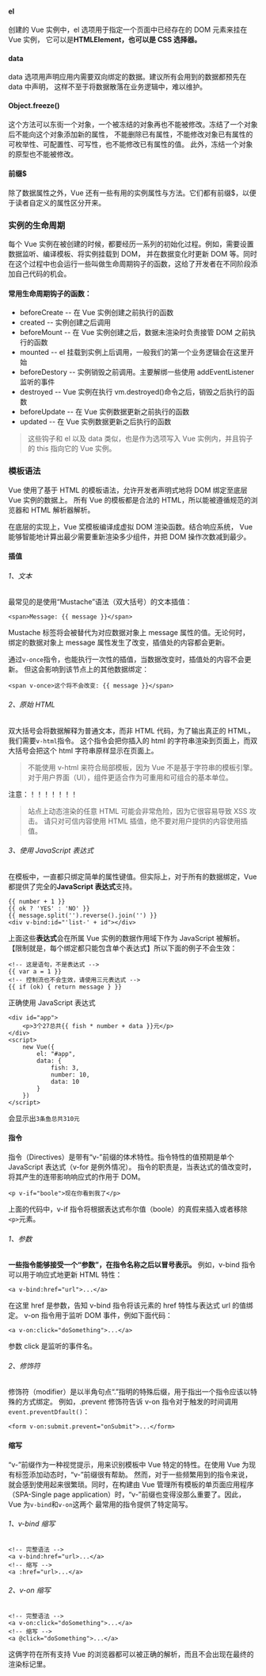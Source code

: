 #### el

创建的 Vue 实例中，el 选项用于指定一个页面中已经存在的 DOM 元素来挂在 Vue 实例，
它可以是**HTMLElement，也可以是 CSS 选择器。**

#### data

data 选项用声明应用内需要双向绑定的数据。建议所有会用到的数据都预先在 data 中声明，
这样不至于将数据散落在业务逻辑中，难以维护。

#### Object.freeze()

这个方法可以东街一个对象，一个被冻结的对象再也不能被修改。冻结了一个对象后不能向这个对象添加新的属性，
不能删除已有属性，不能修改对象已有属性的可枚举性、可配置性、可写性，也不能修改已有属性的值。
此外，冻结一个对象的原型也不能被修改。

#### 前缀\$

除了数据属性之外，Vue 还有一些有用的实例属性与方法。它们都有前缀\$，以便于读者自定义的属性区分开来。

### 实例的生命周期

每个 Vue 实例在被创建的时候，都要经历一系列的初始化过程。例如，需要设置数据监听、编译模板、将实例挂载到 DOM，
并在数据变化时更新 DOM 等。同时在这个过程中也会运行一些叫做生命周期钩子的函数，这给了开发者在不同阶段添加自己代码的机会。

#### 常用生命周期钩子的函数：

- beforeCreate -- 在 Vue 实例创建之前执行的函数
- created -- 实例创建之后调用
- beforeMount -- 在 Vue 实例创建之后，数据未渲染时负责接管 DOM 之前执行的函数
- mounted -- el 挂载到实例上后调用，一般我们的第一个业务逻辑会在这里开始
- beforeDestory -- 实例销毁之前调用。主要解绑一些使用 addEventListener 监听的事件
- destroyed -- Vue 实例在执行 vm.destroyed()命令之后，销毁之后执行的函数
- beforeUpdate -- 在 Vue 实例数据更新之前执行的函数
- updated -- 在 Vue 实例数据更新之后执行的函数

> 这些钩子和 el 以及 data 类似，也是作为选项写入 Vue 实例内，并且钩子的 this 指向它的 Vue 实例。

### 模板语法

Vue 使用了基于 HTML 的模板语法，允许开发者声明式地将 DOM 绑定至底层 Vue 实例的数据上。
所有 Vue 的模板都是合法的 HTML，所以能被遵循规范的浏览器和 HTML 解析器解析。

在底层的实现上，Vue 奖模板编译成虚拟 DOM 渲染函数。结合响应系统，
Vue 能够智能地计算出最少需要重新渲染多少组件，并把 DOM 操作次数减到最少。

#### 插值

###### 1、文本

最常见的是使用“Mustache”语法（双大括号）的文本插值：

```
<span>Message: {{ message }}</span>
```

Mustache 标签将会被替代为对应数据对象上 message 属性的值。无论何时，
绑定的数据对象上 message 属性发生了改变，插值处的内容都会更新。

通过`v-once`指令，也能执行一次性的插值，当数据改变时，插值处的内容不会更新。
但这会影响到该节点上的其他数据绑定：

```
<span v-once>这个将不会改变: {{ message }}</span>
```

###### 2、原始 HTML

双大括号会将数据解释为普通文本，而非 HTML 代码，为了输出真正的 HTML，我们需要`v-html`指令。
这个指令会把你插入的 html 的字符串渲染到页面上，而双大括号会把这个 html 字符串原样显示在页面上。

> 不能使用 v-html 来符合局部模板，因为 Vue 不是基于字符串的模板引擎。
> 对于用户界面（UI），组件更适合作为可重用和可组合的基本单位。

注意：！！！！！！！

> 站点上动态渲染的任意 HTML 可能会非常危险，因为它很容易导致 XSS 攻击。
> 请只对可信内容使用 HTML 插值，绝不要对用户提供的内容使用插值。

###### 3、使用 JavaScript 表达式

在模板中，一直都只绑定简单的属性键值。但实际上，对于所有的数据绑定，Vue 都提供了完全的**JavaScript 表达式**支持。

```
{{ number + 1 }}
{{ ok ? 'YES' : 'NO' }}
{{ message.split('').reverse().join('') }}
<div v-bind:id="'list-' + id"></div>
```

上面这些**表达式**会在所属 Vue 实例的数据作用域下作为 JavaScript 被解析。
【限制就是，每个绑定都只能包含单个表达式】所以下面的例子不会生效：

```
<!-- 这是语句，不是表达式 -->
{{ var a = 1 }}
<!-- 控制流也不会生效，请使用三元表达式 -->
{{ if (ok) { return message } }}
```

正确使用 JavaScript 表达式

```
<div id="app">
    <p>3个27总共{{ fish * number + data }}元</p>
</div>
<script>
    new Vue({
        el: "#app",
        data: {
            fish: 3,
            number: 10,
            data: 10
        }
    })
</script>
```

会显示出`3条鱼总共310元`

#### 指令

指令（Directives）是带有“v-”前缀的体术特性。指令特性的值预期是单个 JavaScript 表达式（v-for 是例外情况）。
指令的职责是，当表达式的值改变时，将其产生的连带影响响应式的作用于 DOM。

```
<p v-if="boole">现在你看到我了</p>
```

上面的代码中，v-if 指令将根据表达式布尔值（boole）的真假来插入或者移除`<p>`元素。

###### 1、参数

**一些指令能够接受一个“参数”，在指令名称之后以冒号表示。**
例如，v-bind 指令可以用于响应式地更新 HTML 特性：

```
<a v-bind:href="url">...</a>
```

在这里 href 是参数，告知 v-bind 指令将该元素的 href 特性与表达式 url 的值绑定。
v-on 指令用于监听 DOM 事件，例如下面代码：

```
<a v-on:click="doSomething">...</a>
```

参数 click 是监听的事件名。

###### 2、修饰符

修饰符（modifier）是以半角句点“.”指明的特殊后缀，用于指出一个指令应该以特殊的方式绑定。
例如，.prevent 修饰符告诉 v-on 指令对于触发的时间调用`event.preventDfault()`：

```
<form v-on:submit.prevent="onSubmit">...</form>
```

#### 缩写

“v-”前缀作为一种视觉提示，用来识别模板中 Vue 特定的特性。在使用 Vue 为现有标签添加动态时，“v-”前缀很有帮助。
然而，对于一些频繁用到的指令来说，就会感到使用起来很繁琐。同时，在构建由 Vue 管理所有模板的单页面应用程序
（SPA-Single page application）时，“v-”前缀也变得没那么重要了。因此，Vue 为`v-bind`和`v-on`这两个
最常用的指令提供了特定简写。

###### 1、v-bind 缩写

```
<!-- 完整语法 -->
<a v-bind:href="url>...</a>
<!-- 缩写 -->
<a :href="url>...</a>
```

###### 2、v-on 缩写

```
<!-- 完整语法 -->
<a v-on:click="doSomething">...</a>
<!-- 缩写 -->
<a @click="doSomething">...</a>
```

这俩字符在所有支持 Vue 的浏览器都可以被正确的解析，而且不会出现在最终的渲染标记里。
